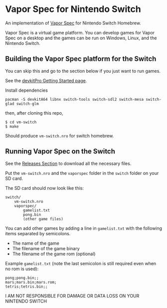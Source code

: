 # Vapor Spec for Nintendo Switch

An implementation of [Vapor Spec](https://github.com/minkcv/vm) for Nintendo Switch Homebrew.

Vapor Spec is a virtual game platform. You can develop games for Vapor Spec on a desktop and the games can be run on Windows, Linux, and the Nintendo Switch.

## Building the Vapor Spec platform for the Switch
You can skip this and go to the section below if you just want to run games.

See the [devkitPro Getting Started page](https://devkitpro.org/wiki/Getting_Started).

Install dependencies

    pacman -S devkitA64 libnx switch-tools switch-sdl2 switch-mesa switch-glad switch-glm

then, after cloning this repo,

    $ cd vm-switch
    $ make

Should produce `vm-switch.nro` for switch homebrew.

## Running Vapor Spec on the Switch
See the [Releases Section](https://github.com/minkcv/vm-switch/releases) to download all the necessary files.

Put the `vm-switch.nro` and the `vaporspec` folder in the `switch` folder on your SD card.

The SD card should now look like this:

    switch/
        vm-switch.nro
        vaporspec/
            gamelist.txt
            pong.bin
            (other game files)

You can add other games by adding a line in `gamelist.txt` with the following items separated by semicolons.

- The name of the game
- The filename of the game binary
- The filename of the game rom (optional)

Example `gamelist.txt` (note the last semicolon is still required even when no rom is used):

    pong;pong.bin;;
    mars;mars.bin;mars.rom;
    tetris;tetris.bin;;

I AM NOT RESPONSIBLE FOR DAMAGE OR DATA LOSS ON YOUR NINTENDO SWITCH
